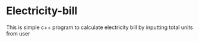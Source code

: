 # Electricity-bill
This is simple c++ program to calculate electricity bill by inputting total units from user 
